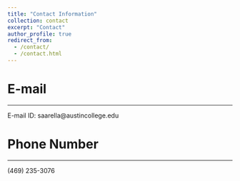 ```yaml
---
title: "Contact Information"
collection: contact
excerpt: "Contact"
author_profile: true
redirect_from: 
  - /contact/
  - /contact.html
---
```

E-mail
===
<hr/>
E-mail ID: saarella@austincollege.edu

Phone Number
===
<hr/>
(469) 235-3076

